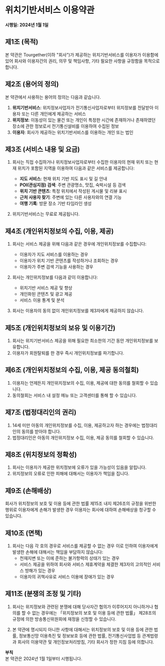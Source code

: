 # 위치기반서비스 이용약관

**시행일: 2024년 1월 1일**

## 제1조 (목적)

본 약관은 Tourgether(이하 "회사")가 제공하는 위치기반서비스를 이용자가 이용함에 있어 회사와 이용자간의 권리, 의무 및 책임사항, 기타 필요한 사항을 규정함을 목적으로 합니다.

## 제2조 (용어의 정의)

본 약관에서 사용하는 용어의 정의는 다음과 같습니다.

1. **위치기반서비스**: 위치정보사업자가 전기통신사업자로부터 위치정보를 전달받아 이용자 또는 다른 개인에게 제공하는 서비스
2. **위치정보**: 이동성이 있는 물건 또는 개인이 특정한 시간에 존재하거나 존재하였던 장소에 관한 정보로서 전기통신설비를 이용하여 수집된 정보
3. **이용자**: 회사가 제공하는 위치기반서비스를 이용하는 개인 또는 법인

## 제3조 (서비스 내용 및 요금)

1. 회사는 직접 수집하거나 위치정보사업자로부터 수집한 이용자의 현재 위치 또는 현재 위치가 포함된 지역을 이용하여 다음과 같은 서비스를 제공합니다:

   - **지도 서비스**: 현재 위치 기반 지도 표시 및 길 안내
   - **POI(관심지점) 검색**: 주변 관광명소, 맛집, 숙박시설 등 검색
   - **위치 기반 콘텐츠**: 특정 위치에서 작성된 게시물 및 리뷰 표시
   - **근처 사용자 찾기**: 주변에 있는 다른 사용자와의 연결 기능
   - **여행 기록**: 방문 장소 기반 타임라인 생성

2. 위치기반서비스는 무료로 제공됩니다.

## 제4조 (개인위치정보의 수집, 이용, 제공)

1. 회사는 서비스 제공을 위해 다음과 같은 경우에 개인위치정보를 수집합니다:
   - 이용자가 지도 서비스를 이용하는 경우
   - 이용자가 위치 기반 콘텐츠를 작성하거나 조회하는 경우
   - 이용자가 주변 검색 기능을 사용하는 경우

2. 회사는 개인위치정보를 다음과 같이 이용합니다:
   - 위치기반 서비스 제공 및 향상
   - 개인화된 콘텐츠 및 광고 제공
   - 서비스 이용 통계 및 분석

3. 회사는 이용자의 동의 없이 개인위치정보를 제3자에게 제공하지 않습니다.

## 제5조 (개인위치정보의 보유 및 이용기간)

1. 회사는 위치기반서비스 제공을 위해 필요한 최소한의 기간 동안 개인위치정보를 보유합니다.
2. 이용자가 회원탈퇴를 한 경우 즉시 개인위치정보를 파기합니다.

## 제6조 (개인위치정보의 수집, 이용, 제공 동의철회)

1. 이용자는 언제든지 개인위치정보의 수집, 이용, 제공에 대한 동의를 철회할 수 있습니다.
2. 동의철회는 서비스 내 설정 메뉴 또는 고객센터를 통해 할 수 있습니다.

## 제7조 (법정대리인의 권리)

1. 14세 미만 아동의 개인위치정보를 수집, 이용, 제공하고자 하는 경우에는 법정대리인의 동의를 받아야 합니다.
2. 법정대리인은 아동의 개인위치정보 수집, 이용, 제공 동의를 철회할 수 있습니다.

## 제8조 (위치정보의 정확성)

1. 회사는 이용자가 제공한 위치정보에 오류가 있을 가능성이 있음을 알립니다.
2. 위치정보의 오류로 인한 피해에 대해서는 이용자가 책임을 집니다.

## 제9조 (손해배상)

회사가 위치정보의 보호 및 이용 등에 관한 법률 제15조 내지 제26조의 규정을 위반한 행위로 이용자에게 손해가 발생한 경우 이용자는 회사에 대하여 손해배상을 청구할 수 있습니다.

## 제10조 (면책)

1. 회사는 다음 각 호의 경우로 서비스를 제공할 수 없는 경우 이로 인하여 이용자에게 발생한 손해에 대해서는 책임을 부담하지 않습니다:
   - 천재지변 또는 이에 준하는 불가항력의 상태가 있는 경우
   - 서비스 제공을 위하여 회사와 서비스 제휴계약을 체결한 제3자의 고의적인 서비스 방해가 있는 경우
   - 이용자의 귀책사유로 서비스 이용에 장애가 있는 경우

## 제11조 (분쟁의 조정 및 기타)

1. 회사는 위치정보와 관련된 분쟁에 대해 당사자간 협의가 이루어지지 아니하거나 협의를 할 수 없는 경우에는 「위치정보의 보호 및 이용 등에 관한 법률」 제28조의 규정에 의한 방송통신위원회에 재정을 신청할 수 있습니다.

2. 본 약관에 명시되지 아니한 사항에 대해서는 위치정보의 보호 및 이용 등에 관한 법률, 정보통신망 이용촉진 및 정보보호 등에 관한 법률, 전기통신사업법 등 관계법령과 회사의 이용약관 및 개인정보처리방침, 기타 회사가 정한 지침 등에 의합니다.

**부칙**  
본 약관은 2024년 1월 1일부터 시행됩니다.